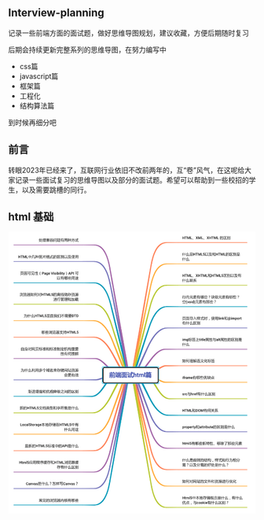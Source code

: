 ## Interview-planning

记录一些前端方面的面试题，做好思维导图规划，建议收藏，方便后期随时复习

后期会持续更新完整系列的思维导图，在努力编写中

 - css篇
 - javascript篇
 - 框架篇
 - 工程化
 - 结构算法篇

 到时候再细分吧

## 前言

转眼2023年已经来了，互联网行业依旧不改前两年的，互“卷”风气，在这呢给大家记录一些面试复习的思维导图以及部分的面试题。希望可以帮助到一些校招的学生，以及需要跳槽的同行。


## html 基础

![](https://github.com/haojiey/Interview-planning/blob/main/html篇/html篇.jpg)